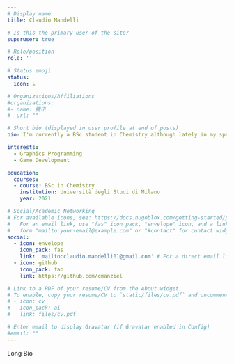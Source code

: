 ```yaml
---
# Display name
title: Claudio Mandelli

# Is this the primary user of the site?
superuser: true

# Role/position
role: ''

# Status emoji
status:
  icon: ☕️

# Organizations/Affiliations
#organizations:
#- name: 腾讯
#  url: ""

# Short bio (displayed in user profile at end of posts)
bio: I'm currently a BSc student in Chemistry although lately in my spare time i often find myself trying to learn about programming and creating something with it. I'm curious about the low level aspects of how things work, that's why i focused on OpenGL, C and C++ so far and tried to create as much as possible from scratch. I consider myself a person capable of adapting to various contexts since i've done different types of jobs in the past, and very eager to learn, i always try to make time in the day to expand my knowlege about a topic. I like enjoying my free time practicing and watching sports or going on an hike. My main choices when it comes to entertainment are podcasts and stand-up comedy.

interests:
  - Graphics Programming
  - Game Development

education:
  courses:
  - course: BSc in Chemistry
    institution: Università degli Studi di Milano
    year: 2021

# Social/Academic Networking
# For available icons, see: https://docs.hugoblox.com/getting-started/page-builder/#icons
#   For an email link, use "fas" icon pack, "envelope" icon, and a link in the
#   form "mailto:your-email@example.com" or "#contact" for contact widget.
social:
  - icon: envelope
    icon_pack: fas
    link: 'mailto:claudio.mandelli01@gmail.com' # For a direct email link, use "mailto:test@example.org".
  - icon: github
    icon_pack: fab
    link: https://github.com/cmanziel

# Link to a PDF of your resume/CV from the About widget.
# To enable, copy your resume/CV to `static/files/cv.pdf` and uncomment the lines below.
# - icon: cv
#   icon_pack: ai
#   link: files/cv.pdf

# Enter email to display Gravatar (if Gravatar enabled in Config)
#email: ""
---
```


Long Bio